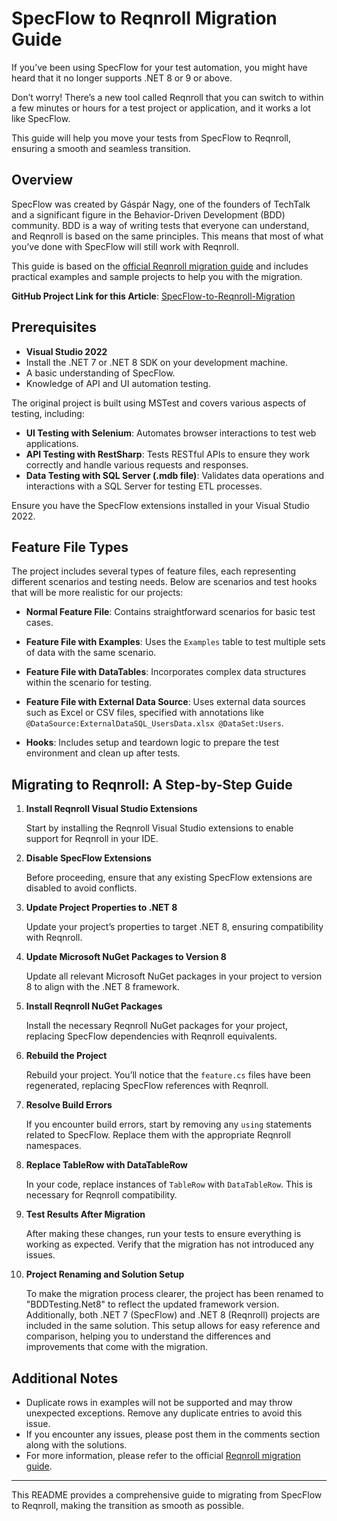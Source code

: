 # SpecFlow to Reqnroll Migration Guide

If you’ve been using SpecFlow for your test automation, you might have heard that it no longer supports .NET 8 or 9 or above.

Don’t worry! There’s a new tool called Reqnroll that you can switch to within a few minutes or hours for a test project or application, and it works a lot like SpecFlow.

This guide will help you move your tests from SpecFlow to Reqnroll, ensuring a smooth and seamless transition.

## Overview

SpecFlow was created by Gáspár Nagy, one of the founders of TechTalk and a significant figure in the Behavior-Driven Development (BDD) community. BDD is a way of writing tests that everyone can understand, and Reqnroll is based on the same principles. This means that most of what you’ve done with SpecFlow will still work with Reqnroll.

This guide is based on the [official Reqnroll migration guide](https://docs.reqnroll.net/latest/guides/migrating-from-specflow.html) and includes practical examples and sample projects to help you with the migration.

**GitHub Project Link for this Article**: [SpecFlow-to-Reqnroll-Migration](https://github.com/keerthirajap/SpecFlow-to-Reqnroll-Migration)

## Prerequisites

- **Visual Studio 2022**
- Install the .NET 7 or .NET 8 SDK on your development machine.
- A basic understanding of SpecFlow.
- Knowledge of API and UI automation testing.

The original project is built using MSTest and covers various aspects of testing, including:

- **UI Testing with Selenium**: Automates browser interactions to test web applications.
- **API Testing with RestSharp**: Tests RESTful APIs to ensure they work correctly and handle various requests and responses.
- **Data Testing with SQL Server (.mdb file)**: Validates data operations and interactions with a SQL Server for testing ETL processes.

Ensure you have the SpecFlow extensions installed in your Visual Studio 2022.

## Feature File Types

The project includes several types of feature files, each representing different scenarios and testing needs. Below are scenarios and test hooks that will be more realistic for our projects:

- **Normal Feature File**: Contains straightforward scenarios for basic test cases.
  
- **Feature File with Examples**: Uses the `Examples` table to test multiple sets of data with the same scenario.

- **Feature File with DataTables**: Incorporates complex data structures within the scenario for testing.

- **Feature File with External Data Source**: Uses external data sources such as Excel or CSV files, specified with annotations like `@DataSource:ExternalDataSQL_UsersData.xlsx @DataSet:Users`.

- **Hooks**: Includes setup and teardown logic to prepare the test environment and clean up after tests.

## Migrating to Reqnroll: A Step-by-Step Guide

1. **Install Reqnroll Visual Studio Extensions**

   Start by installing the Reqnroll Visual Studio extensions to enable support for Reqnroll in your IDE.

2. **Disable SpecFlow Extensions**

   Before proceeding, ensure that any existing SpecFlow extensions are disabled to avoid conflicts.

3. **Update Project Properties to .NET 8**

   Update your project’s properties to target .NET 8, ensuring compatibility with Reqnroll.

4. **Update Microsoft NuGet Packages to Version 8**

   Update all relevant Microsoft NuGet packages in your project to version 8 to align with the .NET 8 framework.

5. **Install Reqnroll NuGet Packages**

   Install the necessary Reqnroll NuGet packages for your project, replacing SpecFlow dependencies with Reqnroll equivalents.

6. **Rebuild the Project**

   Rebuild your project. You’ll notice that the `feature.cs` files have been regenerated, replacing SpecFlow references with Reqnroll.

7. **Resolve Build Errors**

   If you encounter build errors, start by removing any `using` statements related to SpecFlow. Replace them with the appropriate Reqnroll namespaces.

8. **Replace TableRow with DataTableRow**

   In your code, replace instances of `TableRow` with `DataTableRow`. This is necessary for Reqnroll compatibility.

9. **Test Results After Migration**

   After making these changes, run your tests to ensure everything is working as expected. Verify that the migration has not introduced any issues.

10. **Project Renaming and Solution Setup**

    To make the migration process clearer, the project has been renamed to "BDDTesting.Net8" to reflect the updated framework version. Additionally, both .NET 7 (SpecFlow) and .NET 8 (Reqnroll) projects are included in the same solution. This setup allows for easy reference and comparison, helping you to understand the differences and improvements that come with the migration.

## Additional Notes

- Duplicate rows in examples will not be supported and may throw unexpected exceptions. Remove any duplicate entries to avoid this issue.
- If you encounter any issues, please post them in the comments section along with the solutions.
- For more information, please refer to the official [Reqnroll migration guide](https://docs.reqnroll.net/latest/guides/migrating-from-specflow.html).

---

This README provides a comprehensive guide to migrating from SpecFlow to Reqnroll, making the transition as smooth as possible.
